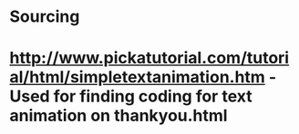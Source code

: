 # Sourcing
# http://www.pickatutorial.com/tutorial/html/simpletextanimation.htm - Used for finding coding for text animation on thankyou.html
